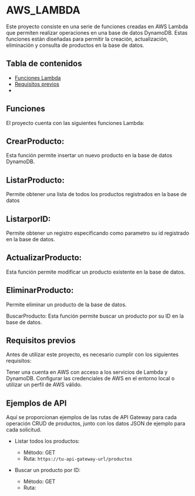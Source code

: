 # AWS_LAMBDA

Este proyecto consiste en una serie de funciones creadas en AWS Lambda que permiten realizar operaciones en una base de datos DynamoDB. 
Estas funciones están diseñadas para permitir la creación, actualización, eliminación y consulta de productos en la base de datos.

## Tabla de contenidos

- [Funciones Lambda](#funciones)
- [Requisitos previos](#requisitos)
-
## Funciones
El proyecto cuenta con las siguientes funciones Lambda:

## CrearProducto: 
Esta función permite insertar un nuevo producto en la base de datos DynamoDB.


## ListarProducto: 
Permite obtener una lista de todos los productos registrados en la base de datos

## ListarporID: 
Permite obtener un registro especificando como parametro su id registrado en la base de datos.

## ActualizarProducto: 
Esta función permite modificar un producto existente en la base de datos.

## EliminarProducto: 
Permite eliminar un producto de la base de datos.

BuscarProducto: Esta función permite buscar un producto por su ID en la base de datos.

## Requisitos previos
Antes de utilizar este proyecto, es necesario cumplir con los siguientes requisitos:

Tener una cuenta en AWS con acceso a los servicios de Lambda y DynamoDB.
Configurar las credenciales de AWS en el entorno local o utilizar un perfil de AWS válido.

## Ejemplos de API

Aquí se proporcionan ejemplos de las rutas de API Gateway para cada operación CRUD de productos, junto con los datos JSON de ejemplo para cada solicitud.

- Listar todos los productos:

  - Método: GET
  - Ruta: `https://tu-api-gateway-url/productos`

- Buscar un producto por ID:

  - Método: GET
  - Ruta:
